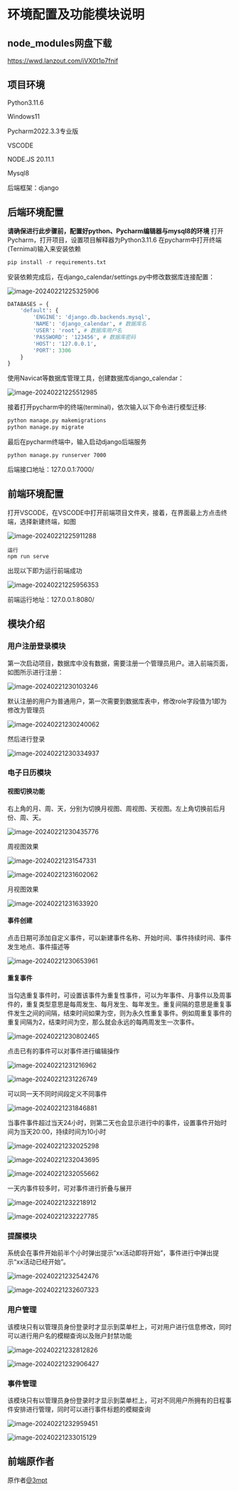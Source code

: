 # 环境配置及功能模块说明

## node_modules网盘下载
https://wwd.lanzout.com/iVX0t1p7fnif
## 项目环境

Python3.11.6

Windows11

Pycharm2022.3.3专业版

VSCODE

NODE.JS 20.11.1

Mysql8

后端框架：django

## 后端环境配置

**请确保进行此步骤前，配置好python、Pycharm编辑器与mysql8的环境**
打开Pycharm，打开项目，设置项目解释器为Python3.11.6
在pycharm中打开终端(Ternimal)输入来安装依赖

```python
pip install -r requirements.txt
```

安装依赖完成后，在django_calendar/settings.py中修改数据库连接配置：

![image-20240221225325906](http://sapic.lyh27.top/static/upload/admin/image-20240221225325906.png)

```python
DATABASES = {
    'default': {
        'ENGINE': 'django.db.backends.mysql',
        'NAME': 'django_calendar', # 数据库名
        'USER': 'root', # 数据库用户名
        'PASSWORD': '123456', # 数据库密码
        'HOST': '127.0.0.1',
        'PORT': 3306
    }
}
```

使用Navicat等数据库管理工具，创建数据库django_calendar：

![image-20240221225512985](http://sapic.lyh27.top/static/upload/admin/image-20240221225512985.png)

接着打开pycharm中的终端(terminal)，依次输入以下命令进行模型迁移:

```cmd
python manage.py makemigrations
python manage.py migrate
```

最后在pycharm终端中，输入启动django后端服务

```
python manage.py runserver 7000
```

后端接口地址：127.0.0.1:7000/

## 前端环境配置

打开VSCODE，在VSCODE中打开前端项目文件夹，接着，在界面最上方点击终端，选择新建终端，如图

![image-20240221225911288](http://sapic.lyh27.top/static/upload/admin/image-20240221225911288.png)

```shell
运行
npm run serve
```

出现以下即为运行前端成功

![image-20240221225956353](http://sapic.lyh27.top/static/upload/admin/image-20240221225956353.png)

前端运行地址：127.0.0.1:8080/

## 模块介绍

### 用户注册登录模块

第一次启动项目，数据库中没有数据，需要注册一个管理员用户。进入前端页面，如图所示进行注册：

![image-20240221230103246](http://sapic.lyh27.top/static/upload/admin/image-20240221230103246.png)

默认注册的用户为普通用户，第一次需要到数据库表中，修改role字段值为1即为修改为管理员

![image-20240221230240062](http://sapic.lyh27.top/static/upload/admin/image-20240221230240062.png)

然后进行登录

![image-20240221230334937](http://sapic.lyh27.top/static/upload/admin/image-20240221230334937.png)

### 电子日历模块

#### 视图切换功能

右上角的月、周、天，分别为切换月视图、周视图、天视图。左上角切换前后月份、周、天。

![image-20240221230435776](http://sapic.lyh27.top/static/upload/admin/image-20240221230435776.png)

周视图效果

![image-20240221231547331](http://sapic.lyh27.top/static/upload/admin/image-20240221231547331.png)

![image-20240221231602062](http://sapic.lyh27.top/static/upload/admin/image-20240221231602062.png)

月视图效果

![image-20240221231633920](http://sapic.lyh27.top/static/upload/admin/image-20240221231633920.png)

#### 事件创建

点击日期可添加自定义事件，可以新建事件名称、开始时间、事件持续时间、事件发生地点、事件描述等

![image-20240221230653961](http://sapic.lyh27.top/static/upload/admin/image-20240221230653961.png)

#### 重复事件

当勾选重复事件时，可设置该事件为重复性事件，可以为年事件、月事件以及周事件的，重复类型意思是每周发生、每月发生、每年发生。重复间隔的意思是重复事件发生之间的间隔，结束时间如果为空，则为永久性重复事件。例如周重复事件的重复间隔为2，结束时间为空，那么就会永远的每两周发生一次事件。

![image-20240221230802465](http://sapic.lyh27.top/static/upload/admin/image-20240221230802465.png)

点击已有的事件可以对事件进行编辑操作

![image-20240221231216962](http://sapic.lyh27.top/static/upload/admin/image-20240221231216962.png)

![image-20240221231226749](http://sapic.lyh27.top/static/upload/admin/image-20240221231226749.png)

可以同一天不同时间段定义不同事件

![image-20240221231846881](http://sapic.lyh27.top/static/upload/admin/image-20240221231846881.png)

当事件事件超过当天24小时，则第二天也会显示进行中的事件，设置事件开始时间为当天20:00，持续时间为10小时

![image-20240221232025298](http://sapic.lyh27.top/static/upload/admin/image-20240221232025298.png)

![image-20240221232043695](http://sapic.lyh27.top/static/upload/admin/image-20240221232043695.png)

![image-20240221232055662](http://sapic.lyh27.top/static/upload/admin/image-20240221232055662.png)

一天内事件较多时，可对事件进行折叠与展开

![image-20240221232218912](http://sapic.lyh27.top/static/upload/admin/image-20240221232218912.png)

![image-20240221232227785](http://sapic.lyh27.top/static/upload/admin/image-20240221232227785.png)

### 提醒模块

系统会在事件开始前半个小时弹出提示“xx活动即将开始”，事件进行中弹出提示“xx活动已经开始”。

![image-20240221232542476](http://sapic.lyh27.top/static/upload/admin/image-20240221232542476.png)

![image-20240221232607323](http://sapic.lyh27.top/static/upload/admin/image-20240221232607323.png)

### 用户管理

该模块只有以管理员身份登录时才显示到菜单栏上，可对用户进行信息修改，同时可以进行用户名的模糊查询以及账户封禁功能

![image-20240221232812826](http://sapic.lyh27.top/static/upload/admin/image-20240221232812826.png)

![image-20240221232906427](http://sapic.lyh27.top/static/upload/admin/image-20240221232906427.png)

### 事件管理

该模块只有以管理员身份登录时才显示到菜单栏上，可对不同用户所拥有的日程事件安排进行管理，同时可以进行事件标题的模糊查询

![image-20240221232959451](http://sapic.lyh27.top/static/upload/admin/image-20240221232959451.png)

![image-20240221233015129](http://sapic.lyh27.top/static/upload/admin/image-20240221233015129.png)
## 前端原作者
原作者[@3mpt](https://github.com/3mpt)
